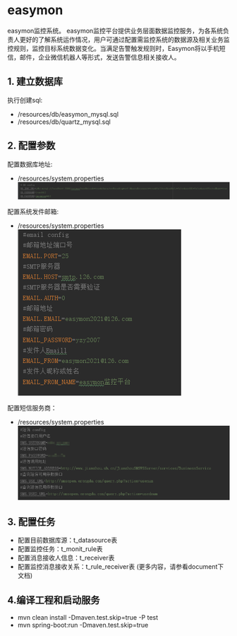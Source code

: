 # easymon
easymon监控系统。
easymon监控平台提供业务层面数据监控服务，为各系统负责人更好的了解系统运作情况，用户可通过配置需监控系统的数据源及相关业务监控规则，监控目标系统数据变化。当满足告警触发规则时，Easymon将以手机短信，邮件，企业微信机器人等形式，发送告警信息相关接收人。

## 1. 建立数据库
执行创建sql: 
  - /resources/db/easymon_mysql.sql 
  - /resources/db/quartz_mysql.sql
  
## 2. 配置参数
配置数据库地址:
 -  /resources/system.properties
    ![image](src/main/resources/img/DBconfig.png)
    
配置系统发件邮箱:
 -  /resources/system.properties
    ![image](src/main/resources/img/email.png)
    
配置短信服务商：
 -  /resources/system.properties
    ![image](src/main/resources/img/smsConfig.png)

## 3. 配置任务
- 配置目前数据库源：t_datasource表
- 配置监控任务：t_monit_rule表
- 配置消息接收人信息：t_receiver表
- 配置监控消息接收关系：t_rule_receiver表
(更多内容，请参看document下文档)

## 4.编译工程和启动服务
- mvn clean install -Dmaven.test.skip=true -P test
- mvn spring-boot:run -Dmaven.test.skip=true